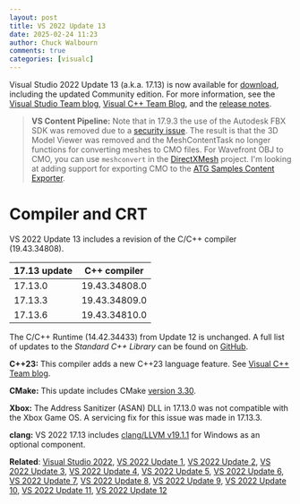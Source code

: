 ```yaml
---
layout: post
title: VS 2022 Update 13
date: 2025-02-24 11:23
author: Chuck Walbourn
comments: true
categories: [visualc]
---
```


Visual Studio 2022 Update 13 (a.k.a. 17.13) is now available for [download](https://visualstudio.microsoft.com/downloads/), including the updated Community edition. For more information, see the [Visual Studio Team blog](https://devblogs.microsoft.com/visualstudio/visual-studio-2022-v17-13-is-now-available/), [Visual C++ Team Blog](https://devblogs.microsoft.com/cppblog/whats-new-for-c-developers-in-visual-studio-2022-17-13/), and the [release notes](https://learn.microsoft.com/visualstudio/releases/2022/release-notes).

<!--more-->

> **VS Content Pipeline:** Note that in 17.9.3 the use of the Autodesk FBX SDK was removed due to a [security issue](https://msrc.microsoft.com/update-guide/vulnerability/CVE-2023-27911). The result is that the 3D Model Viewer was removed and the MeshContentTask no longer functions for converting meshes to CMO files. For Wavefront OBJ to CMO, you can use `meshconvert` in the [DirectXMesh](https://github.com/microsoft/DirectXMesh) project. I'm looking at adding support for exporting CMO to the [ATG Samples Content Exporter](https://github.com/walbourn/contentexporter/issues/23).

<h1>Compiler and CRT</h1>

VS 2022 Update 13 includes a revision of the C/C++ compiler (19.43.34808).

17.13 update | C++ compiler
--|--
17.13.0 | 19.43.34808.0
17.13.3 | 19.43.34809.0
17.13.6 | 19.43.34810.0

The C/C++ Runtime (14.42.34433) from Update 12 is unchanged. A full list of updates to the *Standard C++ Library* can be found on [GitHub](https://github.com/microsoft/STL/wiki/Changelog#vs-2022-1713).

<strong>C++23:</strong> This compiler adds a new C++23 language feature. See [Visual C++ Team blog](https://devblogs.microsoft.com/cppblog/msvc-compiler-updates-in-visual-studio-2022-version-17-13/).

<strong>CMake:</strong> This update includes CMake [version 3.30](https://cmake.org/cmake/help/v3.30/release/3.30.html).

<strong>Xbox:</strong> The Address Sanitizer (ASAN) DLL in 17.13.0 was not compatible with the Xbox Game OS. A servicing fix for this issue was made in 17.13.3.

<strong>clang:</strong> VS 2022 17.13 includes [clang/LLVM v19.1.1](https://releases.llvm.org/19.1.0/tools/clang/docs/ReleaseNotes.html) for Windows as an optional component.

<strong>Related</strong>: <a href="https://walbourn.github.io/visual-studio-2022/">Visual Studio 2022</a>, <a href="https://walbourn.github.io/vs-2022-update-1/">VS 2022 Update 1</a>, <a href="https://walbourn.github.io/vs-2022-update-2/">VS 2022 Update 2</a>, <a href="https://walbourn.github.io/vs-2022-update-3/">VS 2022 Update 3</a>, <a href="https://walbourn.github.io/vs-2022-update-4/">VS 2022 Update 4</a>, <a href="https://walbourn.github.io/vs-2022-update-5/">VS 2022 Update 5</a>, <a href="https://walbourn.github.io/vs-2022-update-6/">VS 2022 Update 6</a>, <a href="https://walbourn.github.io/vs-2022-update-7/">VS 2022 Update 7</a>, <a href="https://walbourn.github.io/vs-2022-update-8/">VS 2022 Update 8</a>, <a href="https://walbourn.github.io/vs-2022-update-9/">VS 2022 Update 9</a>, <a href="https://walbourn.github.io/vs-2022-update-10/">VS 2022 Update 10</a>, <a href="https://walbourn.github.io/vs-2022-update-11/">VS 2022 Update 11</a>, <a href="https://walbourn.github.io/vs-2022-update-12/">VS 2022 Update 12</a>
